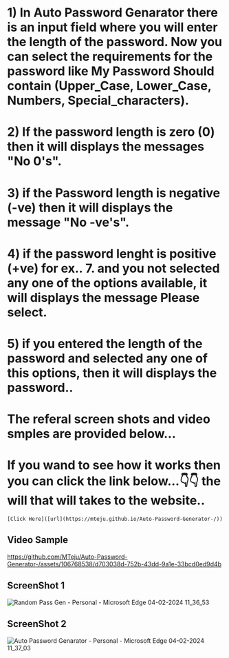 # 1) In Auto Password Genarator there is an input field where you will enter the length of the password. Now you can select the requirements for the password like My Password Should contain (Upper_Case, Lower_Case, Numbers, Special_characters). 
# 2) If the password length is zero (0) then it will displays the messages "No 0's".
# 3) if the Password length is negative (-ve) then it will displays the message "No -ve's".
# 4) if the password lenght is positive (+ve) for ex.. 7. and you not selected any one of the options available, it will displays the message Please select.
# 5) if you entered the length of the password and selected any one of this options, then it will displays the password..

# The referal screen shots and video smples are provided below...
# If you wand to see how it works then you can click the link below...👇👇 the will that will takes to the website..
    [Click Here]([url](https://mteju.github.io/Auto-Password-Generator-/))

## Video Sample
https://github.com/MTeju/Auto-Password-Generator-/assets/106768538/d703038d-752b-43dd-9a1e-33bcd0ed9d4b

## ScreenShot 1

![Random Pass Gen - Personal - Microsoft​ Edge 04-02-2024 11_36_53](https://github.com/MTeju/Auto-Password-Generator-/assets/106768538/4e0c972a-113b-4348-a1de-b17deb50b71d)

## ScreenShot 2
![Auto Password Genarator - Personal - Microsoft​ Edge 04-02-2024 11_37_03](https://github.com/MTeju/Auto-Password-Generator-/assets/106768538/59ee40da-e536-4298-9df0-bb09400f3983)



